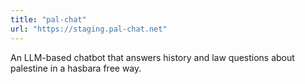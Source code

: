 ```yaml
---
title: "pal-chat"
url: "https://staging.pal-chat.net"
---
```


An LLM-based chatbot that answers history and law questions about palestine in a
hasbara free way.
